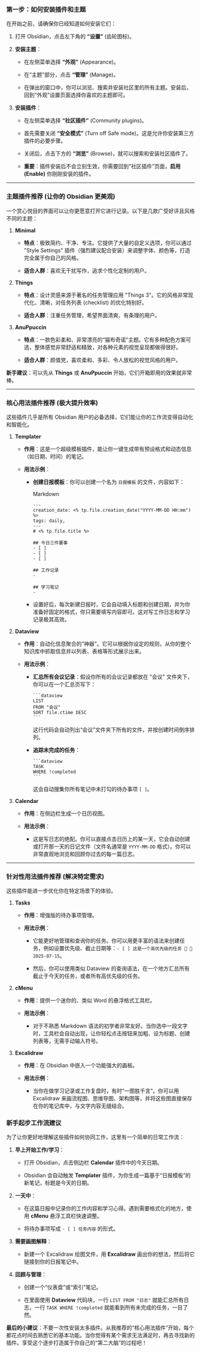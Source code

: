 ### 第一步：如何安装插件和主题

在开始之前，请确保你已经知道如何安装它们：

1. 打开 Obsidian，点击左下角的 **“设置”** (齿轮图标)。
    
2. **安装主题**：
    
    - 在左侧菜单选择 **“外观”** (Appearance)。
        
    - 在“主题”部分，点击 **“管理”** (Manage)。
        
    - 在弹出的窗口中，你可以浏览、搜索并安装社区里的所有主题。安装后，回到“外观”设置页面选择你喜欢的主题即可。
        
3. **安装插件**：
    
    - 在左侧菜单选择 **“社区插件”** (Community plugins)。
        
    - 首先需要关闭 **“安全模式”** (Turn off Safe mode)。这是允许你安装第三方插件的必要步骤。
        
    - 关闭后，点击下方的 **“浏览”** (Browse)，就可以搜索和安装社区插件了。
        
    - **重要**：插件安装后不会立刻生效，你需要回到“社区插件”页面，**启用 (Enable)** 你刚刚安装的插件。
        

---

### 主题插件推荐 (让你的 Obsidian 更美观)

一个赏心悦目的界面可以让你更愿意打开它进行记录。以下是几款广受好评且风格不同的主题：

1. **Minimal**
    
    - **特点**：极致简约、干净、专注。它提供了大量的自定义选项，你可以通过 "Style Settings" 插件（强烈建议配合安装）来调整字体、颜色等，打造完全属于你自己的风格。
        
    - **适合人群**：喜欢无干扰写作，追求个性化定制的用户。
        
2. **Things**
    
    - **特点**：设计灵感来源于著名的任务管理应用 "Things 3"。它的风格非常现代化、清晰，对任务列表 (checklist) 的优化特别好。
        
    - **适合人群**：注重任务管理，希望界面清爽、有条理的用户。
        
3. **AnuPpuccin**
    
    - **特点**：一款色彩柔和、非常漂亮的“猫布奇诺”主题。它有多种配色方案可选，整体感觉非常舒适和精致，对各种元素的视觉呈现都做得很好。
        
    - **适合人群**：颜值党，喜欢柔和、多彩、令人放松的视觉风格的用户。
        

**新手建议**：可以先从 **Things** 或 **AnuPpuccin** 开始，它们开箱即用的效果就非常棒。

---

### 核心用法插件推荐 (极大提升效率)

这些插件几乎是所有 Obsidian 用户的必备选择，它们能让你的工作流变得自动化和智能化。

1. **Templater**
    
    - **作用**：这是一个超级模板插件，能让你一键生成带有预设格式和动态信息（如日期、时间）的笔记。
        
    - **用法示例**：
        
        - **创建日报模板**：你可以创建一个名为 `日报模板` 的文件，内容如下：
            
            Markdown
            
            ```
            ---
            creation_date: <% tp.file.creation_date("YYYY-MM-DD HH:mm") %>
            tags: daily,
            ---
            # <% tp.file.title %>
            
            ## 今日三件要事
            - [ ] 
            - [ ] 
            - [ ] 
            
            ## 工作记录
            - 
            
            ## 学习笔记
            - 
            ```
            
        - 设置好后，每次新建日报时，它会自动填入标题和创建日期，并为你准备好固定的格式，你只需要填写内容即可。这对写工作日志和学习记录极其高效。
            
2. **Dataview**
    
    - **作用**：自动化信息聚合的“神器”。它可以根据你设定的规则，从你的整个知识库中抓取信息并以列表、表格等形式展示出来。
        
    - **用法示例**：
        
        - **汇总所有会议记录**：假设你所有的会议记录都放在 "会议" 文件夹下，你可以在一个汇总页写下：
            
            ````
            ```dataview
            LIST
            FROM "会议"
            SORT file.ctime DESC
            ```
            ````
            
            这行代码会自动列出“会议”文件夹下所有的文件，并按创建时间倒序排列。
            
        - **追踪未完成的任务**：
            
            ````
            ```dataview
            TASK
            WHERE !completed
            ```
            ````
            
            这会自动搜集你所有笔记中未打勾的待办事项 `[ ]`。
            
3. **Calendar**
    
    - **作用**：在侧边栏生成一个日历视图。
        
    - **用法示例**：
        
        - 这是写日志的绝配。你可以直接点击日历上的某一天，它会自动创建或打开那一天的日记文件（文件名通常是 `YYYY-MM-DD` 格式）。你可以非常直观地浏览和回顾你过去的每一篇日志。
            

---

### 针对性用法插件推荐 (解决特定需求)

这些插件能进一步优化你在特定场景下的体验。

1. **Tasks**
    
    - **作用**：增强版的待办事项管理。
        
    - **用法示例**：
        
        - 它能更好地管理和查询你的任务。你可以用更丰富的语法来创建任务，例如设置优先级、截止日期等：`- [ ] 这是一个高优先级的任务 🔺 📅 2025-07-15`。
            
        - 然后，你可以使用类似 Dataview 的查询语法，在一个地方汇总所有截止于今天的任务，或者所有高优先级的任务。
            
2. **cMenu**
    
    - **作用**：提供一个迷你的、类似 Word 的悬浮格式工具栏。
        
    - **用法示例**：
        
        - 对于不熟悉 Markdown 语法的初学者非常友好。当你选中一段文字时，工具栏会自动出现，让你轻松点击按钮来加粗、设为标题、创建列表等，无需手动输入符号。
            
3. **Excalidraw**
    
    - **作用**：在 Obsidian 中嵌入一个功能强大的画板。
        
    - **用法示例**：
        
        - 当你在做学习记录或工作复盘时，有时“一图胜千言”。你可以用 Excalidraw 来画流程图、思维导图、架构图等，并将这些图直接保存在你的笔记库中，与文字内容无缝结合。
            

### 新手起步工作流建议

为了让你更好地理解这些插件如何协同工作，这里有一个简单的日常工作流：

1. **早上开始工作/学习**：
    
    - 打开 Obsidian，点击侧边栏 **Calendar** 插件中的今天日期。
        
    - Obsidian 会自动触发 **Templater** 插件，为你生成一篇基于“日报模板”的新笔记，标题是今天的日期。
        
2. **一天中**：
    
    - 在这篇日报中记录你的工作内容和学习心得。遇到需要格式化的地方，使用 **cMenu** 悬浮工具栏快速调整。
        
    - 将待办事项写成 `- [ ] 任务内容` 的形式。
        
3. **需要画图解释**：
    
    - 新建一个 Excalidraw 绘图文件，用 **Excalidraw** 画出你的想法，然后将它链接到你的日报笔记中。
        
4. **回顾与管理**：
    
    - 创建一个“仪表盘”或“索引”笔记。
        
    - 在里面使用 **Dataview** 代码块，一行 `LIST FROM "日志"` 就能汇总所有日志，一行 `TASK WHERE !completed` 就能看到所有未完成的任务，一目了然。
        

**最后的小建议**：不要一次性安装太多插件。从我推荐的“核心用法插件”开始，每个都花点时间去熟悉它的基本功能。当你觉得有某个需求无法满足时，再去寻找新的插件。享受这个逐步打造属于你自己的“第二大脑”的过程吧！